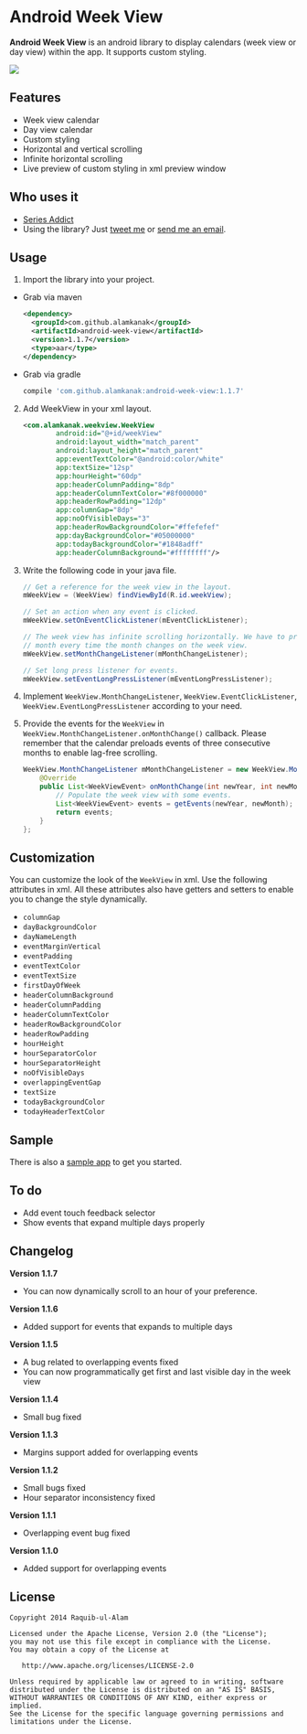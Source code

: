 Android Week View
=================

**Android Week View** is an android library to display calendars (week view or day view) within the app. It supports custom styling.

![](images/screen-shot.png)

Features
------------

* Week view calendar
* Day view calendar
* Custom styling
* Horizontal and vertical scrolling
* Infinite horizontal scrolling
* Live preview of custom styling in xml preview window

Who uses it
---------------

* [Series Addict](https://play.google.com/store/apps/details?id=com.alamkanak.seriesaddict)
* Using the library? Just [tweet me](https://twitter.com/alamkanak) or [send me an email](mailto:alam.kanak@gmail.com).

Usage
---------

1. Import the library into your project.
  * Grab via maven
  
    ```xml
    <dependency>
      <groupId>com.github.alamkanak</groupId>
      <artifactId>android-week-view</artifactId>
      <version>1.1.7</version>
      <type>aar</type>
    </dependency>
    ```
  * Grab via gradle
  
    ```groovy
    compile 'com.github.alamkanak:android-week-view:1.1.7'
    ```
2. Add WeekView in your xml layout.

    ```xml
    <com.alamkanak.weekview.WeekView
            android:id="@+id/weekView"
            android:layout_width="match_parent"
            android:layout_height="match_parent"
            app:eventTextColor="@android:color/white"
            app:textSize="12sp"
            app:hourHeight="60dp"
            app:headerColumnPadding="8dp"
            app:headerColumnTextColor="#8f000000"
            app:headerRowPadding="12dp"
            app:columnGap="8dp"
            app:noOfVisibleDays="3"
            app:headerRowBackgroundColor="#ffefefef"
            app:dayBackgroundColor="#05000000"
            app:todayBackgroundColor="#1848adff"
            app:headerColumnBackground="#ffffffff"/>
    ```
3. Write the following code in your java file.

    ```java
    // Get a reference for the week view in the layout.
    mWeekView = (WeekView) findViewById(R.id.weekView);

    // Set an action when any event is clicked.
    mWeekView.setOnEventClickListener(mEventClickListener);

    // The week view has infinite scrolling horizontally. We have to provide the events of a
    // month every time the month changes on the week view.
    mWeekView.setMonthChangeListener(mMonthChangeListener);

    // Set long press listener for events.
    mWeekView.setEventLongPressListener(mEventLongPressListener);
    ```
4. Implement `WeekView.MonthChangeListener`, `WeekView.EventClickListener`, `WeekView.EventLongPressListener` according to your need.

5. Provide the events for the `WeekView` in `WeekView.MonthChangeListener.onMonthChange()` callback. Please remember that the calendar preloads events of three consecutive months to enable lag-free scrolling.

    ```java
    WeekView.MonthChangeListener mMonthChangeListener = new WeekView.MonthChangeListener() {
        @Override
        public List<WeekViewEvent> onMonthChange(int newYear, int newMonth) {
            // Populate the week view with some events.
            List<WeekViewEvent> events = getEvents(newYear, newMonth);
            return events;
        }
    };
    ```

Customization
-------------------

You can customize the look of the `WeekView` in xml. Use the following attributes in xml. All these attributes also have getters and setters to enable you to change the style dynamically.

- `columnGap`
- `dayBackgroundColor`
- `dayNameLength`
- `eventMarginVertical`
- `eventPadding`
- `eventTextColor`
- `eventTextSize`
- `firstDayOfWeek`
- `headerColumnBackground`
- `headerColumnPadding`
- `headerColumnTextColor`
- `headerRowBackgroundColor`
- `headerRowPadding`
- `hourHeight`
- `hourSeparatorColor`
- `hourSeparatorHeight`
- `noOfVisibleDays`
- `overlappingEventGap`
- `textSize`
- `todayBackgroundColor`
- `todayHeaderTextColor`

Sample
----------

There is also a [sample app](https://github.com/alamkanak/Android-Week-View/tree/master/sample) to get you started.

To do
-------

* Add event touch feedback selector
* Show events that expand multiple days properly

Changelog
---------

**Version 1.1.7**

* You can now dynamically scroll to an hour of your preference.

**Version 1.1.6**

* Added support for events that expands to multiple days

**Version 1.1.5**

* A bug related to overlapping events fixed
* You can now programmatically get first and last visible day in the week view

**Version 1.1.4**

* Small bug fixed

**Version 1.1.3**

* Margins support added for overlapping events

**Version 1.1.2**

* Small bugs fixed
* Hour separator inconsistency fixed

**Version 1.1.1**

* Overlapping event bug fixed

**Version 1.1.0**

* Added support for overlapping events

License
----------

    Copyright 2014 Raquib-ul-Alam

    Licensed under the Apache License, Version 2.0 (the "License");
    you may not use this file except in compliance with the License.
    You may obtain a copy of the License at

       http://www.apache.org/licenses/LICENSE-2.0

    Unless required by applicable law or agreed to in writing, software
    distributed under the License is distributed on an "AS IS" BASIS,
    WITHOUT WARRANTIES OR CONDITIONS OF ANY KIND, either express or implied.
    See the License for the specific language governing permissions and
    limitations under the License.
